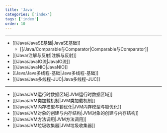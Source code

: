 ```yaml
---
title: 'Java'
categories: ['index']
tags: ['index']
order: 10
---
```


---

- [[/Java/JavaSE基础|JavaSE基础]]
  - [[/Java/Comparable与Comparator|Comparable与Comparator]]
- [[/Java/注解与反射|注解与反射]]
- [[/Java/JavaIO流|JavaIO流]]
- [[/Java/JavaNIO|JavaNIO]]
- [[Java/Java多线程-基础|Java多线程-基础]]
- [[/Java/Java多线程-JUC|Java多线程-JUC]]

---
- [[/Java/JVM运行时数据区域|JVM运行时数据区域]]
- [[/Java/JVM类加载机制|JVM类加载机制]]
- [[/Java/JVM内存模型与锁优化|JVM内存模型与锁优化]]
- [[/Java/JVM对象的创建与内存结构|JVM对象的创建与内存结构]]
- [[/Java/JVM方法调用|JVM方法调用]]
- [[/Java/JVM垃圾收集器|JVM垃圾收集器]]
